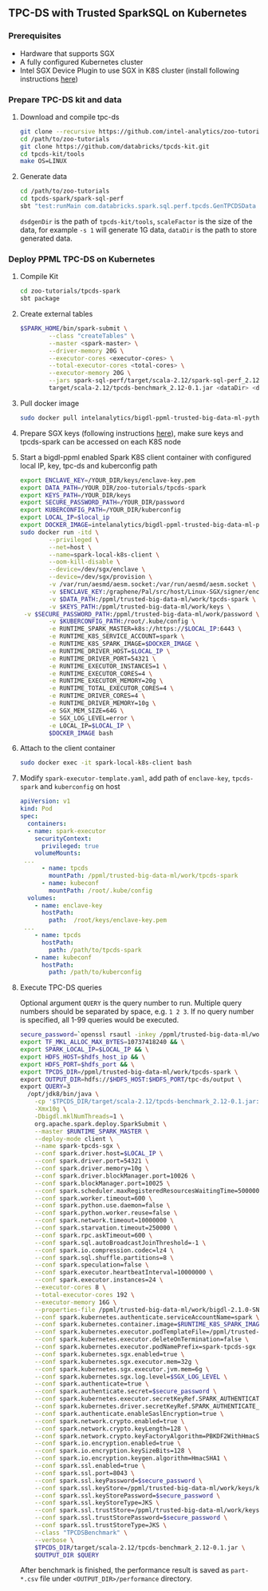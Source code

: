 ## TPC-DS with Trusted SparkSQL on Kubernetes

### Prerequisites

- Hardware that supports SGX
- A fully configured Kubernetes cluster
- Intel SGX Device Plugin to use SGX in K8S cluster (install following instructions [here](https://bigdl.readthedocs.io/en/latest/doc/PPML/QuickStart/deploy_intel_sgx_device_plugin_for_kubernetes.html "here"))

### Prepare TPC-DS kit and data

1. Download and compile tpc-ds

   ```bash
   git clone --recursive https://github.com/intel-analytics/zoo-tutorials.git
   cd /path/to/zoo-tutorials
   git clone https://github.com/databricks/tpcds-kit.git
   cd tpcds-kit/tools
   make OS=LINUX
   ```

2. Generate data

   ```bash
   cd /path/to/zoo-tutorials
   cd tpcds-spark/spark-sql-perf
   sbt "test:runMain com.databricks.spark.sql.perf.tpcds.GenTPCDSData -d <dsdgenDir> -s <scaleFactor> -l <dataDir> -f parquet"
   ```

   `dsdgenDir` is the path of `tpcds-kit/tools`, `scaleFactor` is the size of the data, for example `-s 1` will generate 1G data, `dataDir` is the path to store generated data.

### Deploy PPML TPC-DS on Kubernetes

1. Compile Kit

   ```bash
   cd zoo-tutorials/tpcds-spark
   sbt package
   ```

2. Create external tables

   ```bash
   $SPARK_HOME/bin/spark-submit \
           --class "createTables" \
           --master <spark-master> \
           --driver-memory 20G \
           --executor-cores <executor-cores> \
           --total-executor-cores <total-cores> \
           --executor-memory 20G \
           --jars spark-sql-perf/target/scala-2.12/spark-sql-perf_2.12-0.5.1-SNAPSHOT.jar \
           target/scala-2.12/tpcds-benchmark_2.12-0.1.jar <dataDir> <dsdgenDir> <scaleFactor>
   ```

3. Pull docker image

   ```bash
   sudo docker pull intelanalytics/bigdl-ppml-trusted-big-data-ml-python-graphene:2.1.0-SNAPSHOT
   ```

4. Prepare SGX keys (following instructions [here](https://github.com/intel-analytics/BigDL/tree/main/ppml/trusted-big-data-ml/python/docker-graphene#11-prepare-the-keyspassworddataenclave-keypem "here")), make sure keys and tpcds-spark can be accessed on each K8S node
5. Start a bigdl-ppml enabled Spark K8S client container with configured local IP, key, tpc-ds and kuberconfig path

   ```bash
   export ENCLAVE_KEY=/YOUR_DIR/keys/enclave-key.pem
   export DATA_PATH=/YOUR_DIR/zoo-tutorials/tpcds-spark
   export KEYS_PATH=/YOUR_DIR/keys
   export SECURE_PASSWORD_PATH=/YOUR_DIR/password
   export KUBERCONFIG_PATH=/YOUR_DIR/kuberconfig
   export LOCAL_IP=$local_ip
   export DOCKER_IMAGE=intelanalytics/bigdl-ppml-trusted-big-data-ml-python-graphene:2.1.0-SNAPSHOT
   sudo docker run -itd \
           --privileged \
           --net=host \
           --name=spark-local-k8s-client \
           --oom-kill-disable \
           --device=/dev/sgx/enclave \
           --device=/dev/sgx/provision \
           -v /var/run/aesmd/aesm.socket:/var/run/aesmd/aesm.socket \
           -v $ENCLAVE_KEY:/graphene/Pal/src/host/Linux-SGX/signer/enclave-key.pem \
           -v $DATA_PATH:/ppml/trusted-big-data-ml/work/tpcds-spark \
           -v $KEYS_PATH:/ppml/trusted-big-data-ml/work/keys \
    -v $SECURE_PASSWORD_PATH:/ppml/trusted-big-data-ml/work/password \
           -v $KUBERCONFIG_PATH:/root/.kube/config \
           -e RUNTIME_SPARK_MASTER=k8s://https://$LOCAL_IP:6443 \
           -e RUNTIME_K8S_SERVICE_ACCOUNT=spark \
           -e RUNTIME_K8S_SPARK_IMAGE=$DOCKER_IMAGE \
           -e RUNTIME_DRIVER_HOST=$LOCAL_IP \
           -e RUNTIME_DRIVER_PORT=54321 \
           -e RUNTIME_EXECUTOR_INSTANCES=1 \
           -e RUNTIME_EXECUTOR_CORES=4 \
           -e RUNTIME_EXECUTOR_MEMORY=20g \
           -e RUNTIME_TOTAL_EXECUTOR_CORES=4 \
           -e RUNTIME_DRIVER_CORES=4 \
           -e RUNTIME_DRIVER_MEMORY=10g \
           -e SGX_MEM_SIZE=64G \
           -e SGX_LOG_LEVEL=error \
           -e LOCAL_IP=$LOCAL_IP \
           $DOCKER_IMAGE bash
   ```

6. Attach to the client container

   ```bash
   sudo docker exec -it spark-local-k8s-client bash
   ```

7. Modify `spark-executor-template.yaml`, add path of `enclave-key`, `tpcds-spark` and `kuberconfig` on host

   ```yaml
   apiVersion: v1
   kind: Pod
   spec:
     containers:
     - name: spark-executor
       securityContext:
         privileged: true
       volumeMounts:
    ...
         - name: tpcds
           mountPath: /ppml/trusted-big-data-ml/work/tpcds-spark
         - name: kubeconf
           mountPath: /root/.kube/config
     volumes:
       - name: enclave-key
         hostPath:
           path:  /root/keys/enclave-key.pem
    ...
       - name: tpcds
         hostPath:
           path: /path/to/tpcds-spark
       - name: kubeconf
         hostPath:
           path: /path/to/kuberconfig
   ```

8. Execute TPC-DS queries

   Optional argument `QUERY` is the query number to run. Multiple query numbers should be separated by space, e.g. `1 2 3`. If no query number is specified, all 1-99 queries would be executed.

   ```bash
   secure_password=`openssl rsautl -inkey /ppml/trusted-big-data-ml/work/password/key.txt -decrypt </ppml/trusted-big-data-ml/work/password/output.bin` && \
   export TF_MKL_ALLOC_MAX_BYTES=10737418240 && \
   export SPARK_LOCAL_IP=$LOCAL_IP && \
   export HDFS_HOST=$hdfs_host_ip && \
   export HDFS_PORT=$hdfs_port && \
   export TPCDS_DIR=/ppml/trusted-big-data-ml/work/tpcds-spark \
   export OUTPUT_DIR=hdfs://$HDFS_HOST:$HDFS_PORT/tpc-ds/output \
   export QUERY=3
     /opt/jdk8/bin/java \
       -cp '$TPCDS_DIR/target/scala-2.12/tpcds-benchmark_2.12-0.1.jar:/ppml/trusted-big-data-ml/work/spark-3.1.2/conf/:/ppml/trusted-big-data-ml/work/spark-3.1.2/jars/*' \
       -Xmx10g \
       -Dbigdl.mklNumThreads=1 \
       org.apache.spark.deploy.SparkSubmit \
       --master $RUNTIME_SPARK_MASTER \
       --deploy-mode client \
       --name spark-tpcds-sgx \
       --conf spark.driver.host=$LOCAL_IP \
       --conf spark.driver.port=54321 \
       --conf spark.driver.memory=10g \
       --conf spark.driver.blockManager.port=10026 \
       --conf spark.blockManager.port=10025 \
       --conf spark.scheduler.maxRegisteredResourcesWaitingTime=5000000 \
       --conf spark.worker.timeout=600 \
       --conf spark.python.use.daemon=false \
       --conf spark.python.worker.reuse=false \
       --conf spark.network.timeout=10000000 \
       --conf spark.starvation.timeout=250000 \
       --conf spark.rpc.askTimeout=600 \
       --conf spark.sql.autoBroadcastJoinThreshold=-1 \
       --conf spark.io.compression.codec=lz4 \
       --conf spark.sql.shuffle.partitions=8 \
       --conf spark.speculation=false \
       --conf spark.executor.heartbeatInterval=10000000 \
       --conf spark.executor.instances=24 \
       --executor-cores 8 \
       --total-executor-cores 192 \
       --executor-memory 16G \
       --properties-file /ppml/trusted-big-data-ml/work/bigdl-2.1.0-SNAPSHOT/conf/spark-bigdl.conf \
       --conf spark.kubernetes.authenticate.serviceAccountName=spark \
       --conf spark.kubernetes.container.image=$RUNTIME_K8S_SPARK_IMAGE \
       --conf spark.kubernetes.executor.podTemplateFile=/ppml/trusted-big-data-ml/spark-executor-template.yaml \
       --conf spark.kubernetes.executor.deleteOnTermination=false \
       --conf spark.kubernetes.executor.podNamePrefix=spark-tpcds-sgx \
       --conf spark.kubernetes.sgx.enabled=true \
       --conf spark.kubernetes.sgx.executor.mem=32g \
       --conf spark.kubernetes.sgx.executor.jvm.mem=6g \
       --conf spark.kubernetes.sgx.log.level=$SGX_LOG_LEVEL \
       --conf spark.authenticate=true \
       --conf spark.authenticate.secret=$secure_password \
       --conf spark.kubernetes.executor.secretKeyRef.SPARK_AUTHENTICATE_SECRET="spark-secret:secret" \
       --conf spark.kubernetes.driver.secretKeyRef.SPARK_AUTHENTICATE_SECRET="spark-secret:secret" \
       --conf spark.authenticate.enableSaslEncryption=true \
       --conf spark.network.crypto.enabled=true \
       --conf spark.network.crypto.keyLength=128 \
       --conf spark.network.crypto.keyFactoryAlgorithm=PBKDF2WithHmacSHA1 \
       --conf spark.io.encryption.enabled=true \
       --conf spark.io.encryption.keySizeBits=128 \
       --conf spark.io.encryption.keygen.algorithm=HmacSHA1 \
       --conf spark.ssl.enabled=true \
       --conf spark.ssl.port=8043 \
       --conf spark.ssl.keyPassword=$secure_password \
       --conf spark.ssl.keyStore=/ppml/trusted-big-data-ml/work/keys/keystore.jks \
       --conf spark.ssl.keyStorePassword=$secure_password \
       --conf spark.ssl.keyStoreType=JKS \
       --conf spark.ssl.trustStore=/ppml/trusted-big-data-ml/work/keys/keystore.jks \
       --conf spark.ssl.trustStorePassword=$secure_password \
       --conf spark.ssl.trustStoreType=JKS \
       --class "TPCDSBenchmark" \
       --verbose \
       $TPCDS_DIR/target/scala-2.12/tpcds-benchmark_2.12-0.1.jar \
       $OUTPUT_DIR $QUERY
   ```

   After benchmark is finished, the performance result is saved as `part-*.csv` file under `<OUTPUT_DIR>/performance` directory.
